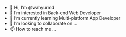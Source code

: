 - 👋 Hi, I’m @wahyurmd
- 👀 I’m interested in Back-end Web Developer
- 🌱 I’m currently learning Multi-platform App Developer
- 💞️ I’m looking to collaborate on ...
- 📫 How to reach me ...

<!---
wahyurmd/wahyurmd is a ✨ special ✨ repository because its `README.md` (this file) appears on your GitHub profile.
You can click the Preview link to take a look at your changes.
--->
